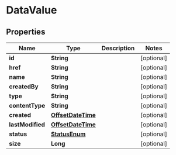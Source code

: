 
# DataValue

## Properties
Name | Type | Description | Notes
------------ | ------------- | ------------- | -------------
**id** | **String** |  |  [optional]
**href** | **String** |  |  [optional]
**name** | **String** |  |  [optional]
**createdBy** | **String** |  |  [optional]
**type** | **String** |  |  [optional]
**contentType** | **String** |  |  [optional]
**created** | [**OffsetDateTime**](OffsetDateTime.md) |  |  [optional]
**lastModified** | [**OffsetDateTime**](OffsetDateTime.md) |  |  [optional]
**status** | [**StatusEnum**](StatusEnum.md) |  |  [optional]
**size** | **Long** |  |  [optional]



